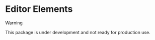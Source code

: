 # Editor Elements

> [!WARNING]
> This package is under development and not ready for production use.
